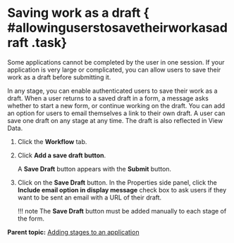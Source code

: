 # Saving work as a draft { #allowinguserstosavetheirworkasadraft .task}

Some applications cannot be completed by the user in one session. If your application is very large or complicated, you can allow users to save their work as a draft before submitting it.

In any stage, you can enable authenticated users to save their work as a draft. When a user returns to a saved draft in a form, a message asks whether to start a new form, or continue working on the draft. You can add an option for users to email themselves a link to their own draft. A user can save one draft on any stage at any time. The draft is also reflected in View Data.

1.  Click the **Workflow** tab.

2.  Click **Add a save draft button**.

    A **Save Draft** button appears with the **Submit** button.

3.  Click on the **Save Draft** button. In the Properties side panel, click the **Include email option in display message** check box to ask users if they want to be sent an email with a URL of their draft.

    !!! note
        The **Save Draft** button must be added manually to each stage of the form.


**Parent topic:** [Adding stages to an application](sub_adding_stages_toc.md)

